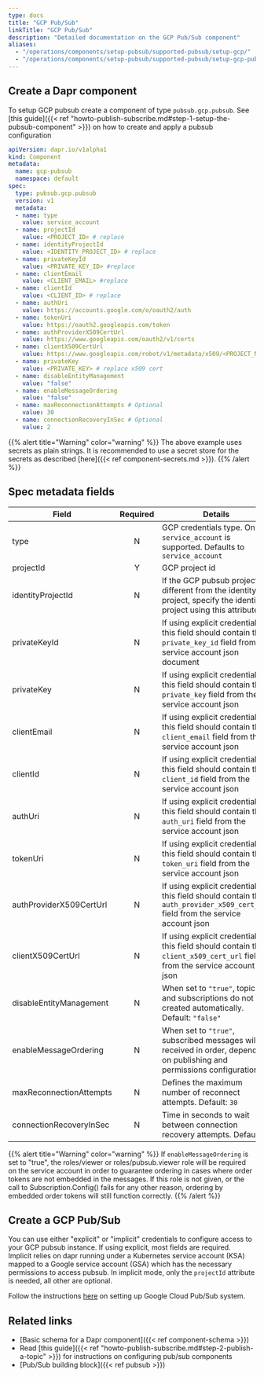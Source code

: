```yaml
---
type: docs
title: "GCP Pub/Sub"
linkTitle: "GCP Pub/Sub"
description: "Detailed documentation on the GCP Pub/Sub component"
aliases:
  - "/operations/components/setup-pubsub/supported-pubsub/setup-gcp/"
  - "/operations/components/setup-pubsub/supported-pubsub/setup-gcp-pubsub/"
---
```


## Create a Dapr component

To setup GCP pubsub create a component of type `pubsub.gcp.pubsub`. See [this guide]({{< ref "howto-publish-subscribe.md#step-1-setup-the-pubsub-component" >}}) on how to create and apply a pubsub configuration

```yaml
apiVersion: dapr.io/v1alpha1
kind: Component
metadata:
  name: gcp-pubsub
  namespace: default
spec:
  type: pubsub.gcp.pubsub
  version: v1
  metadata:
  - name: type
    value: service_account
  - name: projectId
    value: <PROJECT_ID> # replace
  - name: identityProjectId
    value: <IDENTITY_PROJECT_ID> # replace
  - name: privateKeyId
    value: <PRIVATE_KEY_ID> #replace
  - name: clientEmail
    value: <CLIENT_EMAIL> #replace
  - name: clientId
    value: <CLIENT_ID> # replace
  - name: authUri
    value: https://accounts.google.com/o/oauth2/auth
  - name: tokenUri
    value: https://oauth2.googleapis.com/token
  - name: authProviderX509CertUrl
    value: https://www.googleapis.com/oauth2/v1/certs
  - name: clientX509CertUrl
    value: https://www.googleapis.com/robot/v1/metadata/x509/<PROJECT_NAME>.iam.gserviceaccount.com #replace PROJECT_NAME
  - name: privateKey
    value: <PRIVATE_KEY> # replace x509 cert
  - name: disableEntityManagement
    value: "false"
  - name: enableMessageOrdering
    value: "false"
  - name: maxReconnectionAttempts # Optional
    value: 30
  - name: connectionRecoveryInSec # Optional
    value: 2
```
{{% alert title="Warning" color="warning" %}}
The above example uses secrets as plain strings. It is recommended to use a secret store for the secrets as described [here]({{< ref component-secrets.md >}}).
{{% /alert %}}

## Spec metadata fields

| Field              | Required | Details | Example |
|--------------------|:--------:|---------|---------|
| type           | N | GCP credentials type. Only `service_account` is supported. Defaults to `service_account`  | `service_account`
| projectId     | Y | GCP project id| `myproject-123`
| identityProjectId | N | If the GCP pubsub project is different from the identity project, specify the identity project using this attribute  | `"myproject-123"`
| privateKeyId | N | If using explicit credentials, this field should contain the `private_key_id` field from the service account json document | `"my-private-key"`
| privateKey    | N |  If using explicit credentials, this field should contain the `private_key` field from the service account json | `-----BEGIN PRIVATE KEY-----MIIBVgIBADANBgkqhkiG9w0B`
| clientEmail   | N | If using explicit credentials, this field should contain the `client_email` field from the service account json  | `"myservice@myproject-123.iam.gserviceaccount.com"`
| clientId      | N |  If using explicit credentials, this field should contain the `client_id` field from the service account json | `106234234234`
| authUri       | N | If using explicit credentials, this field should contain the `auth_uri` field from the service account json | `https://accounts.google.com/o/oauth2/auth`
| tokenUri      | N | If using explicit credentials, this field should contain the `token_uri` field from the service account json | `https://oauth2.googleapis.com/token`
| authProviderX509CertUrl | N | If using explicit credentials, this field should contain the `auth_provider_x509_cert_url` field from the service account json | `https://www.googleapis.com/oauth2/v1/certs`
| clientX509CertUrl | N | If using explicit credentials, this field should contain the `client_x509_cert_url` field from the service account json | `https://www.googleapis.com/robot/v1/metadata/x509/myserviceaccount%40myproject.iam.gserviceaccount.com`
| disableEntityManagement | N | When set to `"true"`, topics and subscriptions do not get created automatically. Default: `"false"` | `"true"`, `"false"`
| enableMessageOrdering | N | When set to `"true"`, subscribed messages will be received in order, depending on publishing and permissions configuration. | `"true"`, `"false"`
| maxReconnectionAttempts | N  |Defines the maximum number of reconnect attempts. Default: `30` | `30`
| connectionRecoveryInSec | N  |Time in seconds to wait between connection recovery attempts. Default: `2` | `2`

{{% alert title="Warning" color="warning" %}}
If `enableMessageOrdering` is set to "true", the roles/viewer or roles/pubsub.viewer role will be required on the service account in order to guarantee ordering in cases where order tokens are not embedded in the messages. If this role is not given, or the call to Subscription.Config() fails for any other reason, ordering by embedded order tokens will still function correctly.
{{% /alert %}}

## Create a GCP Pub/Sub
You can use either "explicit" or "implicit" credentials to configure access to your GCP pubsub instance. If using explicit, most fields are required. Implicit relies on dapr running under a Kubernetes service account (KSA) mapped to a Google service account (GSA) which has the necessary permissions to access pubsub. In implicit mode, only the `projectId` attribute is needed, all other are optional.

Follow the instructions [here](https://cloud.google.com/pubsub/docs/quickstart-console) on setting up Google Cloud Pub/Sub system.

## Related links
- [Basic schema for a Dapr component]({{< ref component-schema >}})
- Read [this guide]({{< ref "howto-publish-subscribe.md#step-2-publish-a-topic" >}}) for instructions on configuring pub/sub components
- [Pub/Sub building block]({{< ref pubsub >}})
